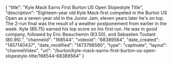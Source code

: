 {
    "title": "Kyle Mack Earns First Burton US Open Slopestyle Title",
    "description": "Eighteen-year old Kyle Mack first competed in the Burton US Open as a seven-year old in the Junior Jam, eleven years later he's on top. The 2-run final was the result of a weather postponement from earlier in the week. Kyle (89.75) earned his top score on his first run. He was in good company, followed by Eric Beauchemin (83.50), and Sebastien Toutant (80.95).",
    "channelid": "168544",
    "videoid": "68389564",
    "date_created": "1457140437",
    "date_modified": "1473798580",
    "type": "captivate",
    "layout": "channelVideo",
    "url": "\/burton\/kyle-mack-earns-first-burton-us-open-slopestyle-title\/168544-68389564"
}